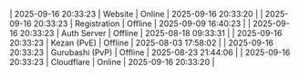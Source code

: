 | 2025-09-16 20:33:23 | Website | Online | 2025-09-16 20:33:20 |
| 2025-09-16 20:33:23 | Registration | Offline | 2025-09-09 16:40:23 |
| 2025-09-16 20:33:23 | Auth Server | Offline | 2025-08-18 09:33:31 |
| 2025-09-16 20:33:23 | Kezan (PvE) | Offline | 2025-08-03 17:58:02 |
| 2025-09-16 20:33:23 | Gurubashi (PvP) | Offline | 2025-08-23 21:44:06 |
| 2025-09-16 20:33:23 | Cloudflare | Online | 2025-09-16 20:33:20 |
